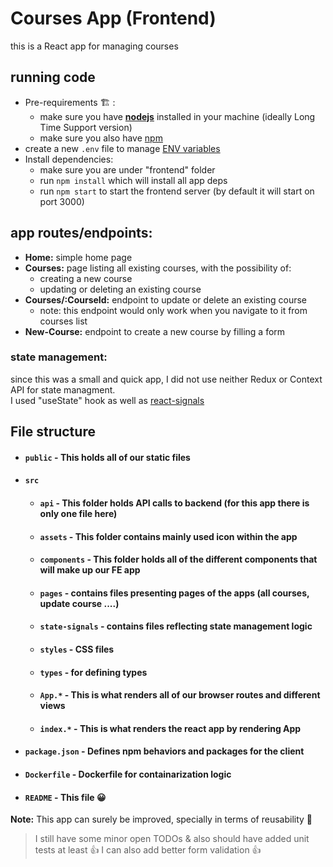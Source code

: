 # Courses App (Frontend)

this is a React app for managing courses

## running code
- Pre-requirements :building_construction: :
    - make sure you have [**nodejs**](https://nodejs.org/en/download) installed in your machine (ideally Long Time Support version)
    - make sure you also have [npm](https://learnubuntu.com/install-npm/)
- create a new `.env` file to manage [ENV variables](https://dev.to/henriqueinonhe/frontend-environment-variables-what-why-and-how-1c1)
- Install dependencies:
    - make sure you are under "frontend" folder
    - run `npm install` which will install all app deps
    - run `npm start` to start the frontend server (by default it will start on port 3000)

## app routes/endpoints:

- **Home:** simple home page
- **Courses:** page listing all existing courses, with the possibility of:
    - creating a new course
    - updating or deleting an existing course
- **Courses/:CourseId:** endpoint to update or delete an existing course
    - note: this endpoint would only work when you navigate to it from courses list
- **New-Course:** endpoint to create a new course by filling a form



### state management:
since this was a small and quick app, I did not use neither Redux or Context API for state managment. <br>
I used "useState" hook as well as [react-signals](https://www.npmjs.com/package/@preact/signals-react)


## File structure
- #### `public` - This holds all of our static files
- #### `src`
    - #### `api` - This folder holds API calls to backend (for this app there is only one file here)
    - #### `assets` - This folder contains mainly used icon within the app
    - #### `components` - This folder holds all of the different components that will make up our FE app
    - #### `pages` - contains files presenting pages of the apps (all courses, update course ....)
    - #### `state-signals` - contains files reflecting state management logic
    - #### `styles` - CSS files
    - #### `types` - for defining types
    - #### `App.*` - This is what renders all of our browser routes and different views
    - #### `index.*` - This is what renders the react app by rendering App
- #### `package.json` - Defines npm behaviors and packages for the client
- #### `Dockerfile` - Dockerfile for containarization logic
- #### `README` - This file :grinning:


**Note:**
This app can surely be improved, specially in terms of reusability :smiling_face_with_tear:
>I still have some minor open TODOs & also should have added unit tests at least :thumbsup:
>I can also add better form validation :thumbsup:


